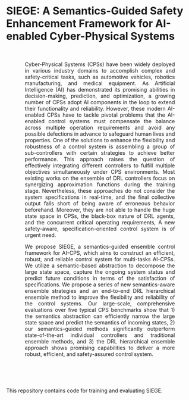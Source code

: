 <h1>SIEGE: A Semantics-Guided Safety Enhancement Framework for AI-enabled Cyber-Physical Systems</h1>

<div style="margin:50px; text-align: justify;">
Cyber-Physical Systems (CPSs) have been widely deployed in various industry domains to accomplish complex and safety-critical tasks, such as automotive vehicles, robotics manufacturing, and medical equipment. As Artificial Intelligence (AI) has demonstrated its promising abilities in decision-making, prediction, and optimization, a growing number of CPSs adopt AI components in the loop to extend their functionality and reliability. 
However, these modern AI-enabled CPSs have to tackle pivotal problems that the AI-enabled control systems must compensate the balance across multiple operation requirements and avoid any possible defections in advance to safeguard human lives and properties. One of the solutions to enhance the flexibility and robustness of a control system is assembling a group of sub-controllers with certain strategies to achieve better performance. This approach raises the question of effectively integrating different controllers to fulfill multiple objectives simultaneously under CPS environments. Most existing works on the ensemble of DRL controllers focus on synergizing approximation functions during the training stage. Nevertheless, these approaches do not consider the system specifications in real-time, and the final collective output falls short of being aware of erroneous behavior beforehand.
Moreover, they are not able to handle the huge state space in CPSs, the black-box nature of DRL agents, and the concurrent critical operating requirements, 
A new safety-aware, specification-oriented control system is of urgent need. 

We propose SIEGE, a semantics-guided ensemble control framework for AI-CPS, which aims to construct an efficient, robust, and reliable control system for multi-tasks AI-CPSs. We utilize a semantic-based abstraction to decompose the large state space, capture the ongoing system status and predict future conditions in terms of the satisfaction of specifications.  We propose a series of new semantics-aware ensemble strategies and an end-to-end DRL hierarchical ensemble method to improve the flexibility and reliability of the control systems. Our large-scale, comprehensive evaluations over five typical CPS benchmarks show that 1) the semantics abstraction can efficiently narrow the large state space and predict the semantics of incoming states, 2) our semantics-guided methods significantly outperform state-of-the-art individual controllers and traditional ensemble methods, and 3) the DRL hierarchical ensemble approach shows promising capabilities to deliver a more robust, efficient, and safety-assured control system.  
</div>

<br>

This repository contains code for training and evaluating SIEGE. 
